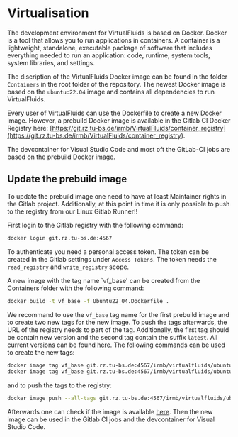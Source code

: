 <!-- SPDX-License-Identifier: GPL-3.0-or-later -->
<!-- SPDX-FileCopyrightText: Copyright © VirtualFluids Project contributors, see AUTHORS.md in root folder -->

# Virtualisation

The development environment for VirtualFluids is based on Docker. Docker is a tool that allows you to run applications in containers. A container is a lightweight, standalone, executable package of software that includes everything needed to run an application: code, runtime, system tools, system libraries, and settings.

The discription of the VirtualFluids Docker image can be found in the folder `Containers` in the root folder of the repository. The newest Docker image is based on the `ubuntu:22.04` image and contains all dependencies to run VirtualFluids. 

Every user of VirtualFluids can use the Dockerfile to create a new Docker image. However, a prebuild Docker image is available in the Gitlab CI Docker Registry here: [https://git.rz.tu-bs.de/irmb/VirtualFluids/container_registry](https://git.rz.tu-bs.de/irmb/VirtualFluids/container_registry).

The devcontainer for Visual Studio Code and most oft the GitLab-CI jobs are based on the prebuild Docker image.

## Update the prebuild image
To update the prebuild image one need to have at least Maintainer rights in the Gitlab project. Additionally, at this point in time it is only possible to push to the registry from our Linux Gitlab Runner!!

First login to the Gitlab registry with the following command:
```bash
docker login git.rz.tu-bs.de:4567
```
To authenticate you need a personal access token. The token can be created in the Gitlab settings under `Access Tokens`. The token needs the `read_registry` and `write_registry` scope.

A new image with the tag name `vf_base' can be created from the Containers folder with the following command:
```bash
docker build -t vf_base -f Ubuntu22_04.Dockerfile .
```

We recommand to use the `vf_base` tag name for the first prebuild image and to create two new tags for the new image. To push the tags afterwards, the URL of the registry needs to part of the tag. Additionally, the first tag should be contain new version and the second tag contain the suffix `latest`. All current versions can be found [here](https://git.rz.tu-bs.de/irmb/VirtualFluids/container_registry/116). The following commands can be used to create the new tags:
```bash
docker image tag vf_base git.rz.tu-bs.de:4567/irmb/virtualfluids/ubuntu22_04:latest
docker image tag vf_base git.rz.tu-bs.de:4567/irmb/virtualfluids/ubuntu22_04:1.3
```

and to push the tags to the registry:
```bash
docker image push --all-tags git.rz.tu-bs.de:4567/irmb/virtualfluids/ubuntu22_04
```

Afterwards one can check if the image is available [here](https://git.rz.tu-bs.de/irmb/VirtualFluids/container_registry/116).
Then the new image can be used in the Gitlab CI jobs and the devcontainer for Visual Studio Code.